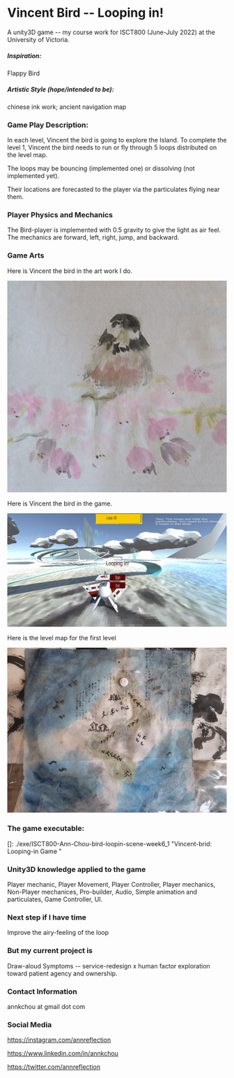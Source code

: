 # Vincent Bird -- Looping in!

A unity3D game -- my course work for ISCT800 (June-July 2022) at the University of Victoria.



##### Inspiration: 

Flappy Bird

##### Artistic Style  (hope/intended to be): 

chinese ink work; ancient navigation map

### Game Play Description:

In each level, Vincent the bird is going to explore the Island. To complete the level 1, Vincent the bird needs to run or fly through 5 loops distributed on the level map.

The loops may be bouncing (implemented one) or dissolving (not implemented yet).

Their locations are forecasted to the player via the particulates flying near them.

### Player Physics and  Mechanics

The Bird-player is implemented with 0.5 gravity to give the light as air feel. The mechanics are forward, left, right, jump, and backward.

### Game Arts

Here is Vincent the bird in the art work I do.

![bird](.\Assets\Art\2D\bird-cp.jpg)

Here is Vincent the bird in the game.

![](.\Assets\Art\2D\LoopinStartScene.jpg)

Here is the level map for the first level

![levelmap0](./Assets/Art/2D/levelmap0.jpg)

### The game executable:

[]: ./exe/ISCT800-Ann-Chou-bird-loopin-scene-week6_1	"Vincent-brid: Looping-in Game "



### Unity3D knowledge applied to the game

Player mechanic, Player Movement, Player Controller, Player mechanics, Non-Player mechanices, Pro-builder, Audio, Simple animation and particulates,  Game Controller, UI.



### Next step if I have time

Improve the airy-feeling of the loop



### But my current project is

Draw-aloud Symptoms -- service-redesign x human factor exploration toward patient agency and ownership.



### Contact Information

annkchou at gmail dot com



### Social Media

https://instagram.com/annreflection

https://www.linkedin.com/in/annkchou

https://twitter.com/annreflection